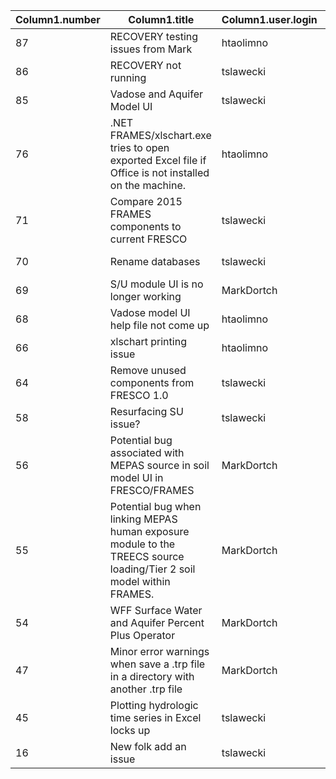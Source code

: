 | Column1.number | Column1.title                                                                                                        | Column1.user.login | Column1.labels.name | Column1.state | Column1.milestone.title | Column1.created_at   |
|----------------|----------------------------------------------------------------------------------------------------------------------|--------------------|---------------------|---------------|-------------------------|----------------------|
| 87             | RECOVERY testing issues from Mark                                                                                    | htaolimno          | bug                 | open          | FRESCO v 1.0            | 2021-06-02T19:13:16Z |
| 86             | RECOVERY not running                                                                                                 | tslawecki          | bug                 | open          | FRESCO v 1.0            | 2021-05-20T17:14:21Z |
| 85             | Vadose and Aquifer Model UI                                                                                          | tslawecki          | bug                 | closed        |                         | 2021-05-20T16:31:18Z |
| 76             | .NET FRAMES/xlschart.exe tries to open exported Excel file if Office is not installed on the machine.                | htaolimno          | bug                 | open          | FRESCO v 1.0            | 2021-04-30T13:14:31Z |
| 71             | Compare 2015 FRAMES components to current FRESCO                                                                     | tslawecki          | bug                 | open          | FRESCO v 1.0            | 2021-04-15T17:21:09Z |
| 70             | Rename databases                                                                                                     | tslawecki          | bug                 | open          | FRESCO v 1.0            | 2021-04-15T17:12:45Z |
| 69             | S/U module UI is no longer working                                                                                   | MarkDortch         | bug                 | open          | FRESCO v 1.0            | 2021-03-28T14:43:47Z |
| 68             | Vadose model UI help file not come up                                                                                | htaolimno          | bug                 | open          | FRESCO v 0.1            | 2021-03-27T17:18:53Z |
| 66             | xlschart printing issue                                                                                              | htaolimno          | bug                 | open          | FRESCO v 1.0            | 2021-03-22T15:02:37Z |
| 64             | Remove unused components from FRESCO 1.0                                                                             | tslawecki          | bug                 | open          | FRESCO v 1.0            | 2021-03-11T15:13:30Z |
| 58             | Resurfacing SU issue?                                                                                                | tslawecki          | bug                 | open          | FRESCO v 1.0            | 2021-02-18T12:44:38Z |
| 56             | Potential bug associated with MEPAS source in soil model UI in FRESCO/FRAMES                                         | MarkDortch         | bug                 | open          | FRESCO v 1.0            | 2021-02-02T00:53:56Z |
| 55             | Potential bug when linking MEPAS human exposure module to the TREECS source loading/Tier 2 soil model within FRAMES. | MarkDortch         | bug                 | open          | FRESCO v 1.0            | 2021-02-02T00:47:59Z |
| 54             | WFF Surface Water and Aquifer Percent Plus Operator                                                                  | MarkDortch         | bug                 | open          | FRESCO v 1.0            | 2021-01-30T19:38:15Z |
| 47             | Minor error warnings when save a .trp file in a directory with another .trp file                                     | MarkDortch         | bug                 | open          | FRESCO v 1.0            | 2021-01-14T17:15:52Z |
| 45             | Plotting hydrologic time series in Excel locks up                                                                    | tslawecki          | bug                 | open          | FRESCO v 1.0            | 2021-01-07T18:01:45Z |
| 16             | New folk add an issue                                                                                                | tslawecki          | bug                 | open          | FRESCO v 0.1            | 2020-12-23T18:01:06Z |